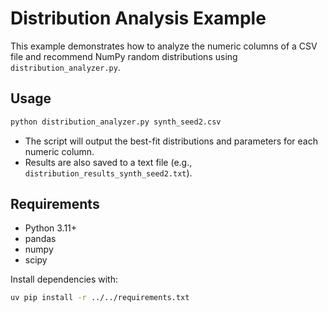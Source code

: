 # Distribution Analysis Example

This example demonstrates how to analyze the numeric columns of a CSV file and recommend NumPy random distributions using `distribution_analyzer.py`.

## Usage

```bash
python distribution_analyzer.py synth_seed2.csv
```

- The script will output the best-fit distributions and parameters for each numeric column.
- Results are also saved to a text file (e.g., `distribution_results_synth_seed2.txt`).

## Requirements

- Python 3.11+
- pandas
- numpy
- scipy

Install dependencies with:

```bash
uv pip install -r ../../requirements.txt
```
